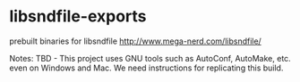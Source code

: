 # libsndfile-exports
prebuilt binaries for libsndfile http://www.mega-nerd.com/libsndfile/

Notes: TBD - This project uses GNU tools such as AutoConf, AutoMake, etc. even on Windows and Mac. We need instructions for replicating this build.